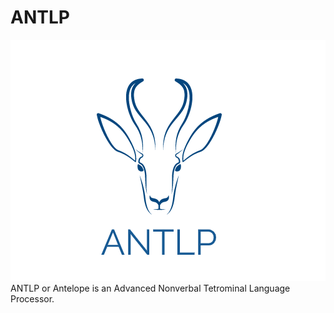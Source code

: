 # ANTLP
![Alt text](./Logo.png?raw=true "Title")
<br/>
ANTLP or Antelope is an Advanced Nonverbal Tetrominal Language Processor.
